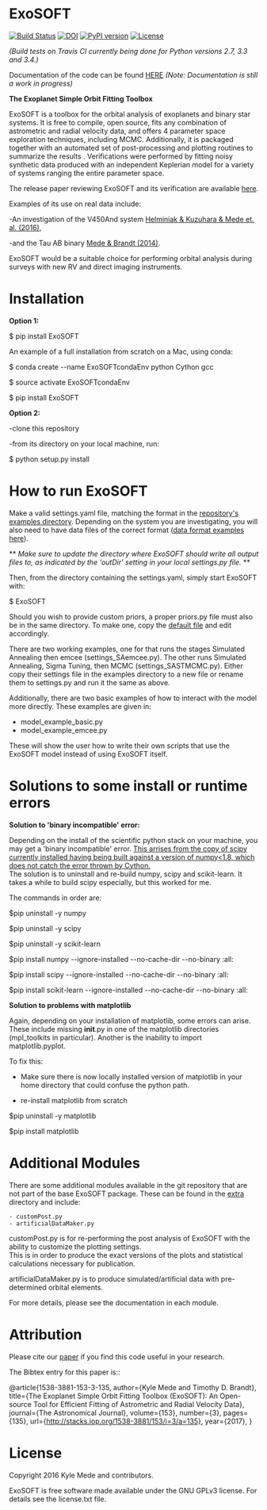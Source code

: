 ExoSOFT
=======

[![Build Status](https://travis-ci.org/kylemede/ExoSOFT.svg?branch=master)](https://travis-ci.org/kylemede/ExoSOFT)
[![DOI](https://zenodo.org/badge/74822648.svg)](https://zenodo.org/badge/latestdoi/74822648)
[![PyPI version](https://badge.fury.io/py/ExoSOFT.svg)](https://badge.fury.io/py/ExoSOFT)
[![License](https://img.shields.io/badge/license-GPL-blue.svg)](https://github.com/kylemede/ExoSOFT/blob/master/LICENSE)
<!--[![Coverage Status](https://coveralls.io/repos/github/kylemede/ExoSOFT/badge.svg?branch=master)](https://coveralls.io/github/kylemede/ExoSOFT?branch=master)-->

*(Build tests on Travis CI currently being done for Python versions 2.7, 3.3 and 3.4.)*

Documentation of the code can be found [HERE](http://exosoft.readthedocs.io/en/latest/index.html) *(Note: Documentation is still a work in progress)*

**The Exoplanet Simple Orbit Fitting Toolbox**

ExoSOFT is a toolbox for the orbital analysis of exoplanets and binary star 
systems.  It is free to compile, open source, fits any combination of 
astrometric and radial velocity data, and offers 4 parameter space exploration 
techniques, including MCMC.  Additionally, it is packaged together with an 
automated set of post-processing and plotting routines to summarize the results
.  Verifications were performed by fitting noisy synthetic data produced with 
an independent Keplerian model for a variety of systems ranging the entire 
parameter space.  

The release paper reviewing ExoSOFT and its verification are available [here](http://iopscience.iop.org/article/10.3847/1538-3881/aa5e4a/meta;jsessionid=9AABE88A2AA6F5D49DFDEDA7E23B9824.c4.iopscience.cld.iop.org).

Examples of its use on real data include:

 -An investigation of the V450And system [Helminiak & Kuzuhara & Mede et. al. (2016)](http://adsabs.harvard.edu/abs/2016ApJ...832...33H),
 
 -and the Tau AB binary [Mede & Brandt (2014)](http://adsabs.harvard.edu/abs/2014IAUS..299...52M>).

ExoSOFT would be a suitable choice for performing orbital analysis during surveys with new RV and direct imaging instruments.

Installation
============

**Option 1:**


 $ pip install ExoSOFT
 
 An example of a full installation from scratch on a Mac, using conda:
 
 $ conda create --name ExoSOFTcondaEnv python Cython gcc
 
 $ source activate ExoSOFTcondaEnv
 
 $ pip install ExoSOFT
 
**Option 2:**

 -clone this repository
 
 -from its directory on your local machine, run:
 
 $ python setup.py install

 
How to run ExoSOFT
==================

Make a valid settings.yaml file, matching the format in the [repository's examples directory](https://github.com/kylemede/ExoSOFT/tree/master/examples). 
  Depending on the system you are investigating, you will also need to have data files of the correct format ([data format examples here](https://github.com/kylemede/ExoSOFT/tree/master/examples)).
  
** *Make sure to update the directory where ExoSOFT should write all output files to, as indicated by the 'outDir' setting in your local settings.py file.* **

Then, from the directory containing the settings.yaml, simply start ExoSOFT with:

 $ ExoSOFT
 
Should you wish to provide custom priors, a proper priors.py file must also be in the same directory.  To make one, copy the [default file](https://github.com/kylemede/ExoSOFT/blob/master/examples/priors.py) and edit accordingly.

There are two working examples, one for that runs the stages Simulated Annealing then emcee (settings_SAemcee.py).  The other runs Simulated Annealing, Sigma Tuning, then MCMC (settings_SASTMCMC.py).  Either copy their settings file in the examples directory to a new file or rename them to settings.py and run it the same as above.


Additionally, there are two basic examples of how to interact with the model more directly.  These examples are given in:

 - model\_example\_basic.py
 - model\_example\_emcee.py
 
 These will show the user how to write their own scripts that use the ExoSOFT model instead of using ExoSOFT itself.

Solutions to some install or runtime errors
===========================================

**Solution to 'binary incompatible' error:**

Depending on the install of the scientific python stack on your machine, you may get a 'binary incompatible' error.
[This arrises from the copy of scipy currently installed having being built against a version of numpy<1.8, which does not catch the error thrown by Cython.](http://stackoverflow.com/questions/40845304/runtimewarning-numpy-dtype-size-changed-may-indicate-binary-incompatibility)  
The solution is to uninstall and re-build numpy, scipy and scikit-learn.  It takes a while to build scipy especially, but this worked for me.  

The commands in order are:

 $pip uninstall -y numpy   
 
 $pip uninstall -y scipy
 
 $pip uninstall -y scikit-learn
 
 $pip install numpy --ignore-installed --no-cache-dir --no-binary :all:
 
 $pip install scipy --ignore-installed --no-cache-dir --no-binary :all:
 
 $pip install scikit-learn --ignore-installed --no-cache-dir --no-binary :all:

**Solution to problems with matplotlib**

Again, depending on your installation of matplotlib, some errors can arise.  
These include missing __init__.py in one of the matplotlib directories (mpl_toolkits in particular).
Another is the inability to import matplotlib.pyplot.

To fix this:

 - Make sure there is now locally installed version of matplotlib in your home directory that could confuse the python path.
 
 - re-install matplotlib from scratch
 
 $pip uninstall -y matplotlib
 
 $pip install matplotlib
 
Additional Modules
==================

There are some additional modules available in the git repository that are not part of the base ExoSOFT package.
These can be found in the [extra](https://github.com/kylemede/ExoSOFT/tree/master/extra) directory and include:

    - customPost.py
    - artificialDataMaker.py

customPost.py is for re-performing the post analysis of ExoSOFT with the ability to customize the plotting settings.  
This is in order to produce the exact versions of the plots and statistical calculations necessary for publication.

artificialDataMaker.py is to produce simulated/artificial data with pre-determined orbital elements.

For more details, please see the documentation in each module.

Attribution
===========

Please cite our [paper](http://iopscience.iop.org/article/10.3847/1538-3881/aa5e4a/meta;jsessionid=9AABE88A2AA6F5D49DFDEDA7E23B9824.c4.iopscience.cld.iop.org) if you find this code useful in your
research.  

The Bibtex entry for this paper is::

@article{1538-3881-153-3-135,
  author={Kyle Mede and Timothy D. Brandt},
  title={The Exoplanet Simple Orbit Fitting Toolbox (ExoSOFT): An Open-source Tool for Efficient Fitting of Astrometric and Radial Velocity Data},
  journal={The Astronomical Journal},
  volume={153},
  number={3},
  pages={135},
  url={http://stacks.iop.org/1538-3881/153/i=3/a=135},
  year={2017},
}

License
=======

Copyright 2016 Kyle Mede and contributors.

ExoSOFT is free software made available under the GNU GPLv3 license. 
For details see the license.txt file.

